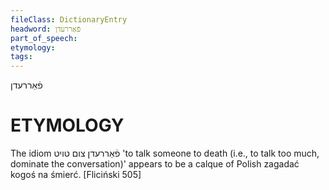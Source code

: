```yaml
---
fileClass: DictionaryEntry
headword: פֿאַררעדן
part_of_speech: 
etymology: 
tags: 
---
```

פֿאַררעדן

ETYMOLOGY
===========
The idiom פֿאַררעדן צום טויט 'to talk someone to death (i.e., to talk too much, dominate the conversation)' appears to be a calque of Polish zagadać kogoś na śmierć.
[Fliciński 505]